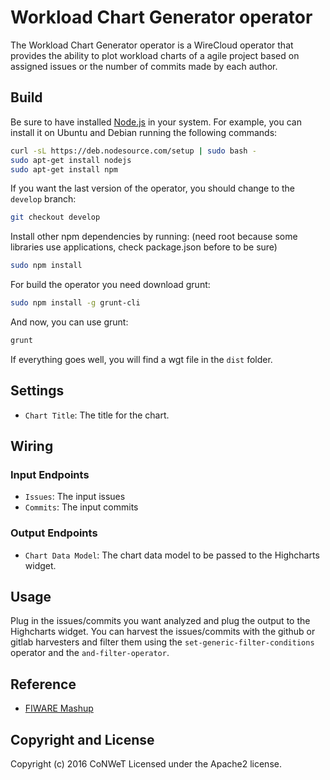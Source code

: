 Workload Chart Generator operator
======================

The Workload Chart Generator operator is a WireCloud operator that provides the ability to plot workload charts of a agile project based on assigned issues or the number of commits made by each author.

Build
-----

Be sure to have installed [Node.js](http://node.js) in your system. For example, you can install it on Ubuntu and Debian running the following commands:

```bash
curl -sL https://deb.nodesource.com/setup | sudo bash -
sudo apt-get install nodejs
sudo apt-get install npm
```

If you want the last version of the operator, you should change to the `develop` branch:

```bash
git checkout develop
```

Install other npm dependencies by running: (need root because some libraries use applications, check package.json before to be sure)

```bash
sudo npm install
```

For build the operator you need download grunt:

```bash
sudo npm install -g grunt-cli
```

And now, you can use grunt:

```bash
grunt
```

If everything goes well, you will find a wgt file in the `dist` folder.

## Settings

- `Chart Title`: The title for the chart.

## Wiring

### Input Endpoints

- `Issues`: The input issues
- `Commits`: The input commits


### Output Endpoints

- `Chart Data Model`: The chart data model to be passed to the Highcharts widget.

## Usage

Plug in the issues/commits you want analyzed and plug the output to the Highcharts widget.
You can harvest the issues/commits with the github or gitlab harvesters and filter them using the `set-generic-filter-conditions` operator and the `and-filter-operator`.

## Reference

- [FIWARE Mashup](https://mashup.lab.fiware.org/)

## Copyright and License

Copyright (c) 2016 CoNWeT
Licensed under the Apache2 license.
